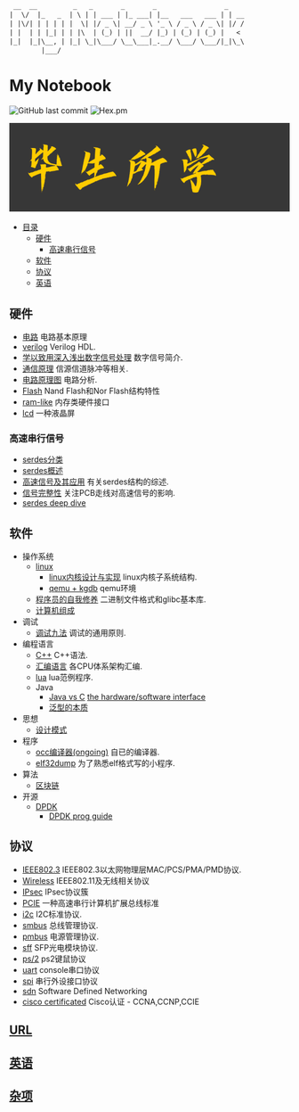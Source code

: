 ```
 __  __         _   _       _       _                 _    
|  \/  |_   _  | \ | | ___ | |_ ___| |__   ___   ___ | | __
| |\/| | | | | |  \| |/ _ \| __/ _ \ '_ \ / _ \ / _ \| |/ /
| |  | | |_| | | |\  | (_) | ||  __/ |_) | (_) | (_) |   < 
|_|  |_|\__, | |_| \_|\___/ \__\___|_.__/ \___/ \___/|_|\_\
        |___/                                              
```

# My Notebook
![GitHub last commit](https://img.shields.io/github/last-commit/ostnm/notebook)
![Hex.pm](https://img.shields.io/hexpm/l/apa)

![毕生所学](./bssx.png)

- [目录](#my-notebook)
  * [硬件](#硬件)
    + [高速串行信号](#高速串行信号)
  * [软件](#软件)
  * [协议](#协议)
  * [英语](#英语)

## 硬件
* [电路](./books/electric_circuits.org)
电路基本原理
* [verilog](./language/verilog/verilog.org)
Verilog HDL.
* [学以致用深入浅出数字信号处理](./books/deeply_understanding_digital_signal_processing.org)
数字信号简介.
* [通信原理](./books/comm_principle.org)
信源信道脉冲等相关.
* [电路原理图](./books/schematic.org)
电路分析.
* [Flash](./protocol/flash/flash.org)
Nand Flash和Nor Flash结构特性
* [ram-like](./protocol/ram-like.pdf)
内存类硬件接口
* [lcd](./protocol/LCD.pdf)
一种液晶屏

### 高速串行信号
* [serdes分类](./books/serdes/serdes_info.pdf)
* [serdes概述](./books/serdes/serdes_summary.org)
* [高速信号及其应用](./books/serdes/High_Speed_Serdes_and_Applications.pdf)
有关serdes结构的综述.
* [信号完整性](./books/serdes/si.org)
关注PCB走线对高速信号的影响.
* [serdes deep dive](./books/serdes/serdes-deepdive.pdf)

## 软件
* 操作系统
  + [linux](./books/linux)
    - [linux内核设计与实现](./books/linux/linux内核设计与实现.org)
    linux内核子系统结构.
    - [qemu + kgdb](./books/linux/qemu.org)
    qemu环境
  + [程序员的自我修养](./books/程序员的自我修养.org)
  二进制文件格式和glibc基本库.
  + [计算机组成](https://zh.coursera.org/learn/jisuanji-zucheng#syllabus)
* 调试
  + [调试九法](./books/nine_methods_of_debugging.org)
  调试的通用原则.
* 编程语言
  + [C++](./language/C++.org)
  C++语法.
  + [汇编语言](./language/汇编语言.org)
  各CPU体系架构汇编.
  + [lua](./language/lua)
  lua范例程序.
  + Java
    + [Java vs C](./language/java/java_vs_c.pdf)
      [the hardware/software interface](https://www.youtube.com/watch?v=2JS6EXdqi5M&list=PL0oekSefhQVJdk0hSRu6sZ2teWM740NtL)
    + [泛型的本质](./language/java/泛型的本质.pdf)
* 思想
  + [设计模式](./books/二十三种设计模式.pdf)
* 程序
  + [occ编译器(ongoing)](./programming/occ.c)
  自已的编译器.
  + [elf32dump](./programming/elf32_dump.c)
  为了熟悉elf格式写的小程序.
* 算法
  + [区块链](./books/白话区块链.pdf)
* 开源
  + [DPDK](./books/DPDK/dpdk.org)
    + [DPDK prog guide](./books/DPDK/dpdk_prog_guide-17.11.pdf)

## 协议
* [IEEE802.3](./protocol/IEEE802.3/ieee_note.pdf)
IEEE802.3以太网物理层MAC/PCS/PMA/PMD协议.
* [Wireless](./protocol/wireless)
IEEE802.11及无线相关协议
* [IPsec](./protocol/ipsec)
IPsec协议簇
* [PCIE](./protocol/pcie)
一种高速串行计算机扩展总线标准
* [i2c](./protocol/i2c.pdf)
I2C标准协议.
* [smbus](./protocol/smbus.pdf)
总线管理协议.
* [pmbus](./protocol/pmbus)
电源管理协议.
* [sff](./protocol/sff)
SFP光电模块协议.
* [ps/2](./protocol/PS2_Keyboard.pdf)
ps2键鼠协议
* [uart](./protocol/uart.pdf)
console串口协议
* [spi](./protocol/spi.pdf)
串行外设接口协议
* [sdn](https://www.coursera.org/learn/sdn)
Software Defined Networking
* [cisco certificated](./protocol/cisco)
Cisco认证 - CCNA,CCNP,CCIE

## [URL](./books/url.org)

## [英语](./language/english/english.org)

## [杂项](./misc/misc.org)
